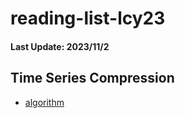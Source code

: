 # reading-list-lcy23

#### Last Update: 2023/11/2

## Time Series Compression
 - [algorithm](./ts_compression/algorithm.md)